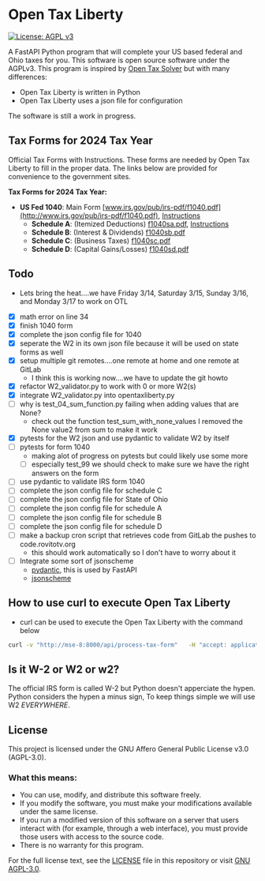 # Open Tax Liberty

[![License: AGPL v3](https://img.shields.io/badge/License-AGPL%20v3-blue.svg)](https://www.gnu.org/licenses/agpl-3.0)

A FastAPI Python program that will complete your US based federal and Ohio
taxes for you. This software is open source software under the AGPLv3.  This
program is inspired by [Open Tax
Solver](https://opentaxsolver.sourceforge.net/forms.html) but with many
differences:
- Open Tax Liberty is written in Python
- Open Tax Liberty uses a json file for configuration

The software is still a work in progress.  

## Tax Forms for 2024 Tax Year

Official Tax Forms with Instructions.  These forms are needed by Open Tax
Liberty to fill in the proper data.  The links below are provided for
convenience to the government sites.

**Tax Forms for 2024 Tax Year:**
* **US Fed 1040**: Main Form   [www.irs.gov/pub/irs-pdf/f1040.pdf](http://www.irs.gov/pub/irs-pdf/f1040.pdf),   [Instructions](http://www.irs.gov/pub/irs-pdf/i1040gi.pdf)
   * **Schedule A**: (Itemized Deductions)   [f1040sa.pdf](http://www.irs.gov/pub/irs-pdf/f1040sa.pdf),   [Instructions](http://www.irs.gov/pub/irs-pdf/i1040sca.pdf)
   * **Schedule B**: (Interest & Dividends)   [f1040sb.pdf](http://www.irs.gov/pub/irs-pdf/f1040sb.pdf)
   * **Schedule C**: (Business Taxes)   [f1040sc.pdf](http://www.irs.gov/pub/irs-pdf/f1040sc.pdf)
   * **Schedule D**: (Capital Gains/Losses)   [f1040sd.pdf](http://www.irs.gov/pub/irs-pdf/f1040sd.pdf)

## Todo

- Lets bring the heat....we have Friday 3/14, Saturday 3/15, Sunday 3/16, and Monday 3/17 to work on OTL
- [X] math error on line 34
- [X] finish 1040 form 
- [X] complete the json config file for 1040
- [X] seperate the W2 in its own json file because it will be used on state forms as well
- [X] setup multiple git remotes....one remote at home and one remote at GitLab
    - I think this is working now....we have to update the git howto
- [X] refactor W2_validator.py to work with 0 or more W2(s)
- [X] integrate W2_validator.py into opentaxliberty.py
- [ ] why is test_04_sum_function.py failing when adding values that are None?
    - check out the function test_sum_with_none_values I removed the None value2 from sum to make it work
- [X] pytests for the W2 json and use pydantic to validate W2 by itself
- [ ] pytests for form 1040
    - making alot of progress on pytests but could likely use some more
    - [ ] especially test_99 we should check to make sure we have the right answers on the form
- [ ] use pydantic to validate IRS form 1040
- [ ] complete the json config file for schedule C
- [ ] complete the json config file for State of Ohio
- [ ] complete the json config file for schedule A
- [ ] complete the json config file for schedule B
- [ ] complete the json config file for schedule D
- [ ] make a backup cron script that retrieves code from GitLab the pushes to code.rovitotv.org
    - this should work automatically so I don't have to worry about it
- [ ] Integrate some sort of jsonscheme
    - [pydantic](https://docs.pydantic.dev/latest/), this is used by FastAPI
    - [jsonscheme](https://python-jsonschema.readthedocs.io/en/stable/)

## How to use curl to execute Open Tax Liberty

- curl can be used to execute the Open Tax Liberty with the command below

```bash
curl -v "http://mse-8:8000/api/process-tax-form"   -H "accept: application/json"   -H "Content-Type: multipart/form-data"   -F "config_file=@../bob_student_example.json"   -F "pdf_form=@/$HOME/code/taxes/2024/f1040_blank.pdf" --output /$HOME/temp/processed_form.pdf
```

## Is it W-2 or W2 or w2?

The official IRS form is called W-2 but Python doesn't apperciate the hypen.
Python considers the hypen a minus sign, To keep things simple we will use W2
_EVERYWHERE_.

## License

This project is licensed under the GNU Affero General Public License v3.0 (AGPL-3.0).

### What this means:

- You can use, modify, and distribute this software freely.
- If you modify the software, you must make your modifications available under the same license.
- If you run a modified version of this software on a server that users interact with (for example, through a web interface), you must provide those users with access to the source code.
- There is no warranty for this program.

For the full license text, see the [LICENSE](LICENSE) file in this repository or visit [GNU AGPL-3.0](https://www.gnu.org/licenses/agpl-3.0.html).
